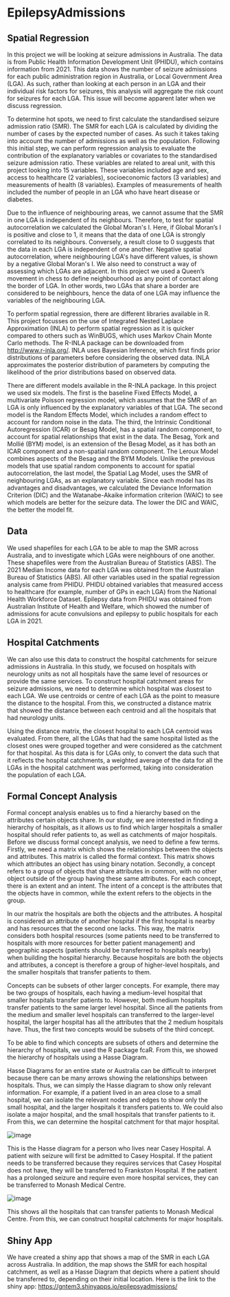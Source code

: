 # EpilepsyAdmissions

## Spatial Regression
In this project we will be looking at seizure admissions in Australia. The data is from Public Health Information Development Unit (PHIDU), which contains information from 2021. This data shows the number of seizure admissions for each public administration region in Australia, or Local Government Area (LGA). As such, rather than looking at each person in an LGA and their individual risk factors for seizures, this analysis will aggregate the risk count for seizures for each LGA. This issue will become apparent later when we discuss regression.

To determine hot spots, we need to first calculate the standardised seizure admission ratio (SMR). The SMR for each LGA is calculated by dividing the number of cases by the expected number of cases. As such it takes taking into account the number of admissions as well as the population. Following this initial step, we can perform regression analysis to evaluate the contribution of the explanatory variables or covariates to the standardised seizure admission ratio. These variables are related to areal unit, with this project looking into 15 variables. These variables included age and sex, access to healthcare (2 variables), socioeconomic factors (3 variables) and measurements of health (8 variables). Examples of measurements of health included the number of people in an LGA who have heart disease or diabetes.

Due to the influence of neighbouring areas, we cannot assume that the SMR in one LGA is independent of its neighbours. Therefore, to test for spatial autocorrelation we calculated the Global Moran's I. Here, if Global Moran’s I is positive and close to 1, it means that the data of one LGA is strongly correlated to its neighbours. Conversely, a result close to 0 suggests that the data in each LGA is independent of one another. Negative spatial autocorrelation, where neighbouring LGA's have different values, is shown by a negative Global Moran's I. We also need to construct a way of assessing which LGAs are adjacent. In this project we used a Queen’s movement in chess to define neighbourhood as any point of contact along the border of LGA. In other words, two LGAs that share a border are considered to be neighbours, hence the data of one LGA may influence the variables of the neighbouring LGA.

To perform spatial regression, there are different libraries available in R. This project focusses on the use of Integrated Nested Laplace Approximation (INLA) to perform spatial regression as it is quicker compared to others such as WinBUGS, which uses Markov Chain Monte Carlo methods. The R-INLA package can be downloaded from http://www.r-inla.org/. INLA uses Bayesian Inference, which first finds prior distributions of parameters before considering the observed data. INLA approximates the posterior distribution of parameters by computing the likelihood of the prior distributions based on observed data.

There are different models available in the R-INLA package. In this project we used six models. The first is the baseline Fixed Effects Model, a multivariate Poisson regression model, which assumes that the SMR of an LGA is only influenced by the explanatory variables of that LGA. The second model is the Random Effects Model, which includes a random effect to account for random noise in the data. The third, the Intrinsic Conditional Autoregression (ICAR) or Besag Model, has a spatial random component, to account for spatial relationships that exist in the data. The Besag, York and Mollié (BYM) model, is an extension of the Besag Model, as it has both an ICAR component and a non-spatial random component. The Leroux Model combines aspects of the Besag and the BYM Models. Unlike the previous models that use spatial random components to account for spatial autocorrelation, the last model, the Spatial Lag Model, uses the SMR of neighbouring LGAs, as an explanatory variable. Since each model has its advantages and disadvantages, we calculated the Deviance Information Criterion (DIC) and the Watanabe-Akaike information criterion (WAIC) to see which models are better for the seizure data. The lower the DIC and WAIC, the better the model fit. 

## Data
We used shapefiles for each LGA to be able to map the SMR across Australia, and to investigate which LGAs were neighbours of one another. These shapefiles were from the Australian Bureau of Statistics (ABS). The 2021 Median Income data for each LGA was obtained from the Australian Bureau of Statistics  (ABS). All other variables used in the spatial regression analysis came from PHIDU. PHIDU obtained variables that measured access to healthcare (for example, number of GPs in each LGA) from the National Health Workforce Dataset. Epilepsy data from PHIDU was obtained from Australian Institute of Health and Welfare, which showed the number of admissions for acute convulsions and epilepsy to public hospitals for each LGA in 2021.


## Hospital Catchments
We can also use this data to construct the hospital catchments for seizure admissions in Australia. In this study, we focused on hospitals with neurology units as not all hospitals have the same level of resources or provide the same services. To construct hospital catchment areas for seizure admissions, we need to determine which hospital was closest to each LGA. We use centroids or centre of each LGA as the point to measure the distance to the hospital. From this, we constructed a distance matrix that showed the distance between each centroid and all the hospitals that had neurology units. 

Using the distance matrix, the closest hospital to each LGA centroid was evaluated. From there, all the LGAs that had the same hospital listed as the closest ones were grouped together and were considered as the catchment for that hospital. As this data is for LGAs only, to convert the data such that it reflects the hospital catchments, a weighted average of the data for all the LGAs in the hospital catchment was performed, taking into consideration the population of each LGA. 

## Formal Concept Analysis
Formal concept analysis enables us to find a hierarchy based on the attributes certain objects share. In our study, we are interested in finding a hierarchy of hospitals, as it allows us to find which larger hospitals a smaller hospital should refer patients to, as well as catchments of major hospitals. Before we discuss formal concept analysis, we need to define a few terms. Firstly, we need a matrix which shows the relationships between the objects and attributes. This matrix is called the formal context. This matrix shows which attributes an object has using binary notation. Secondly, a concept refers to a group of objects that share attributes in common, with no other object outside of the group having these same attributes. For each concept, there is an extent and an intent. The intent of a concept is the attributes that the objects have in common, while the extent refers to the objects in the group. 

In our matrix the hospitals are both the objects and the attributes. A hospital is considered an attribute of another hospital if the first hospital is nearby and has resources that the second one lacks. This way, the matrix considers both hospital resources (some patients need to be transferred to hospitals with more resources for better patient management) and geographic aspects (patients should be transferred to hospitals nearby) when building the hospital hierarchy. Because hospitals are both the objects and attributes, a concept is therefore a group of higher-level hospitals, and the smaller hospitals that transfer patients to them. 

Concepts can be subsets of other larger concepts. For example, there may be two groups of hospitals, each having a medium-level hospital that smaller hospitals transfer patients to. However, both medium hospitals transfer patients to the same larger level hospital. Since all the patients from the medium and smaller level hospitals can transferred to the larger-level hospital, the larger hospital has all the attributes that the 2 medium hospitals have. Thus, the first two concepts would be subsets of the third concept. 

To be able to find which concepts are subsets of others and determine the hierarchy of hospitals, we used the R package fcaR. From this, we showed the hierarchy of hospitals using a Hasse Diagram.  

Hasse Diagrams for an entire state or Australia can be difficult to interpret because there can be many arrows showing the relationships between hospitals. Thus, we can simply the Hasse diagram to show only relevant information. For example, if a patient lived in an area close to a small hospital, we can isolate the relevant nodes and edges to show only the small hospital, and the larger hospitals it transfers patients to. We could also isolate a major hospital, and the small hospitals that transfer patients to it. From this, we can determine the hospital catchment for that major hospital. 

![image](https://github.com/user-attachments/assets/1abb3c7e-6834-4dd7-a453-981eeda1f36d)

This is the Hasse diagram for a person who lives near Casey Hospital. A patient with seizure will first be admitted to Casey Hospital. If the patient needs to be transferred because they requires services that Casey Hospital does not have, they will be transferred to Frankston Hospital. If the patient has a prolonged seizure and require even more hospital services, they can be transferred to Monash Medical Centre. 

![image](https://github.com/user-attachments/assets/ea25a259-c9f0-4930-9eff-1a1916277b01)

This shows all the hospitals that can transfer patients to Monash Medical Centre. From this, we can construct hospital catchments for major hospitals.

## Shiny App
We have created a shiny app that shows a map of the SMR in each LGA across Australia. In addition, the map shows the SMR for each hospital catchment, as well as a Hasse Diagram that depicts where a patient should be transferred to, depending on their initial location. Here is the link to the shiny app: https://gntem3.shinyapps.io/epilepsyadmissions/



